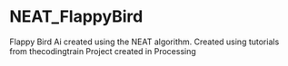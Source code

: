 # NEAT_FlappyBird
Flappy Bird Ai created using the NEAT algorithm. Created using tutorials from thecodingtrain
Project created in Processing
